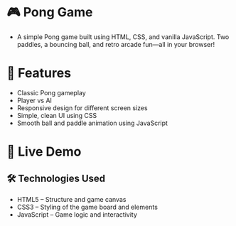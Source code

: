 # 🎮 Pong Game

- A simple Pong game built using HTML, CSS, and vanilla JavaScript. Two paddles, a bouncing ball, and retro arcade fun—all in your browser!

# 🧩 Features

- Classic Pong gameplay
- Player vs AI 
- Responsive design for different screen sizes
- Simple, clean UI using CSS
- Smooth ball and paddle animation using JavaScript

# 🚀 Live Demo


## 🛠️ Technologies Used

- HTML5 – Structure and game canvas
- CSS3 – Styling of the game board and elements
- JavaScript – Game logic and interactivity
